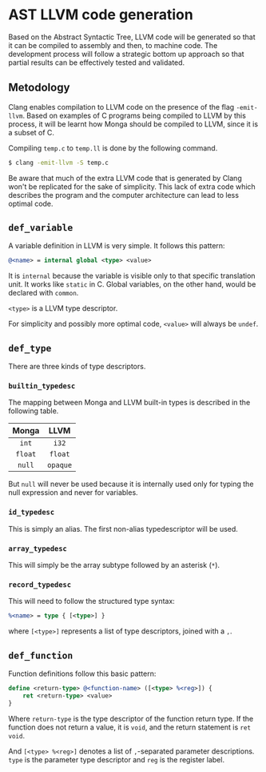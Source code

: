 # AST LLVM code generation

Based on the Abstract Syntactic Tree, LLVM code will be generated so that it can be compiled to assembly and then, to machine code. The development process will follow a strategic bottom up approach so that partial results can be effectively tested and validated.

## Metodology

Clang enables compilation to LLVM code on the presence of the flag `-emit-llvm`. Based on examples of C programs being compiled to LLVM by this process, it will be learnt how Monga should be compiled to LLVM, since it is a subset of C.

Compiling `temp.c` to `temp.ll` is done by the following command.

```sh
$ clang -emit-llvm -S temp.c
```

Be aware that much of the extra LLVM code that is generated by Clang won't be replicated for the sake of simplicity. This lack of extra code which describes the program and the computer architecture can lead to less optimal code.

## `def_variable`

A variable definition in LLVM is very simple. It follows this pattern:

```llvm
@<name> = internal global <type> <value>
```

It is `internal` because the variable is visible only to that specific translation unit. It works like `static` in C. Global variables, on the other hand, would be declared with `common`.

`<type>` is a LLVM type descriptor.

For simplicity and possibly more optimal code, `<value>` will always be `undef`.

## `def_type`

There are three kinds of type descriptors.

### `builtin_typedesc`

The mapping between Monga and LLVM built-in types is described in the following table.

| Monga | LLVM |
| :-: | :-: |
| `int` | `i32` |
| `float` | `float` |
| `null` | `opaque` |

But `null` will never be used because it is internally used only for typing the null expression and never for variables.

### `id_typedesc`

This is simply an alias. The first non-alias typedescriptor will be used.

### `array_typedesc`

This will simply be the array subtype followed by an asterisk (`*`).

### `record_typedesc`

This will need to follow the structured type syntax:

```llvm
%<name> = type { [<type>] }
```

where `[<type>]` represents a list of type descriptors, joined with a `,`.

## `def_function`

Function definitions follow this basic pattern:

```llvm
define <return-type> @<function-name> ([<type> %<reg>]) {
    ret <return-type> <value>
}
```

Where `return-type` is the type descriptor of the function return type. If the function does not return a value, it is `void`, and the return statement is `ret void`.

And `[<type> %<reg>]` denotes a list of `,`-separated parameter descriptions. `type` is the parameter type descriptor and `reg` is the register label.